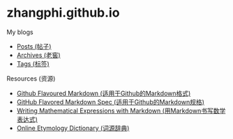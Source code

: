
#  zhangphi.github.io
My blogs 


* [Posts (帖子)](./posts/) 
* [Archives (老窖)](./archives/)
* [Tags (标签)](./tags/)



Resources (资源)
* [Github Flavoured Markdown (适用于Github的Markdown格式)](https://docs.github.com/en/get-started/writing-on-github/getting-started-with-writing-and-formatting-on-github/basic-writing-and-formatting-syntax )
* [GitHub Flavored Markdown Spec (适用于Github的Markdown规格)](https://github.github.com/gfm/)
* [Writing Mathematical Expressions with Markdown (用Markdown书写数学表达式)](https://docs.github.com/en/get-started/writing-on-github/working-with-advanced-formatting/writing-mathematical-expressions)
* [Online Etymology Dictionary (词源辞典)](https://www.etymonline.com/)
